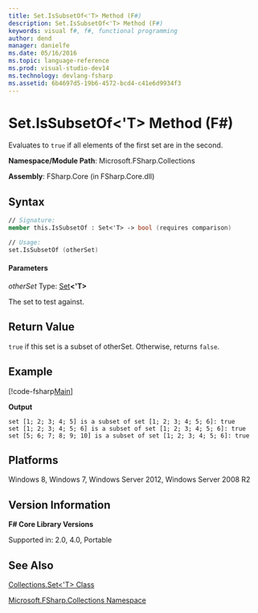 ```yaml
---
title: Set.IsSubsetOf<'T> Method (F#)
description: Set.IsSubsetOf<'T> Method (F#)
keywords: visual f#, f#, functional programming
author: dend
manager: danielfe
ms.date: 05/16/2016
ms.topic: language-reference
ms.prod: visual-studio-dev14
ms.technology: devlang-fsharp
ms.assetid: 6b4697d5-19b6-4572-bcd4-c41e6d9934f3 
---
```


# Set.IsSubsetOf<'T> Method (F#)

Evaluates to `true` if all elements of the first set are in the second.

**Namespace/Module Path**: Microsoft.FSharp.Collections

**Assembly**: FSharp.Core (in FSharp.Core.dll)


## Syntax

```fsharp
// Signature:
member this.IsSubsetOf : Set<'T> -> bool (requires comparison)

// Usage:
set.IsSubsetOf (otherSet)
```

#### Parameters
*otherSet*
Type: [Set](https://msdn.microsoft.com/library/50cebdce-0cd7-4c5c-8ebc-f3a9e90b38d8)**&lt;'T&gt;**


The set to test against.

## Return Value

`true` if this set is a subset of otherSet. Otherwise, returns `false`.

## Example

[!code-fsharp[Main](~/samples/snippets/fsharp/fssets/snippet10.fs)]

**Output**

```
set [1; 2; 3; 4; 5] is a subset of set [1; 2; 3; 4; 5; 6]: true
set [1; 2; 3; 4; 5; 6] is a subset of set [1; 2; 3; 4; 5; 6]: true
set [5; 6; 7; 8; 9; 10] is a subset of set [1; 2; 3; 4; 5; 6]: true
```

## Platforms
Windows 8, Windows 7, Windows Server 2012, Windows Server 2008 R2


## Version Information
**F# Core Library Versions**

Supported in: 2.0, 4.0, Portable

## See Also
[Collections.Set&#60;'T&#62; Class](Collections.Set%5B%27T%5D-Class-%5BFSharp%5D.md)

[Microsoft.FSharp.Collections Namespace](Microsoft.FSharp.Collections-Namespace.md)